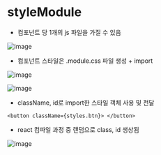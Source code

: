 # styleModule

- 컴포넌트 당 1개의 js 파일을 가질 수 있음


![image](https://user-images.githubusercontent.com/90364684/213511817-cf281812-8535-4df5-9cc1-196c537e7c0d.png)

- 컴포넌트 스타일은 .module.css 파일 생성 + import


![image](https://user-images.githubusercontent.com/90364684/213511943-b7b5275c-143d-4ab4-b2b9-714c4caffbf5.png)

![image](https://user-images.githubusercontent.com/90364684/213511983-f9210e50-cbce-4823-9ebc-219e1fa78670.png)

- className, id로 import한 스타일 객체 사용 및 전달
```
<button className={styles.btn}> </button>
```
- react 컴파일 과정 중 랜덤으로 class, id 생상됨

![image](https://user-images.githubusercontent.com/90364684/213512533-16008530-6dbf-4db0-a836-484e7fe81ad4.png)
